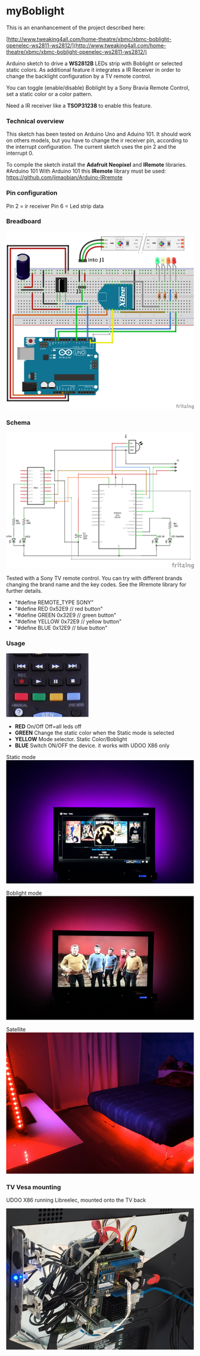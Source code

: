# myBoblight

This is an enanhancement of the project described here:

[http://www.tweaking4all.com/home-theatre/xbmc/xbmc-boblight-openelec-ws2811-ws2812/](http://www.tweaking4all.com/home-theatre/xbmc/xbmc-boblight-openelec-ws2811-ws2812/)

Arduino sketch to drive a **WS2812B** LEDs strip with Boblight or selected static colors.
As additional feature it integrates a IR Receiver in order to change the backlight configuration by a TV remote control. 

You can toggle (enable/disable) Boblight by a Sony Bravia Remote Control, set a static color or a color pattern.

Need a IR receiver like a **TSOP31238** to enable this feature.

### Technical overview

This sketch has been tested on Arduino Uno and Aduino 101. 
It should work on others models, but you have to change the ir receiver pin, according to the interrupt configuration.
The current sketch uses the pin 2 and the interrupt 0.

To compile the sketch install the **Adafruit Neopixel** and **IRemote** libraries.
#Arduino 101
With Arduino 101 this **IRemote** library must be used: https://github.com/jimaobian/Arduino-IRremote


### Pin configuration

Pin 2 = ir receiver
Pin 6 = Led strip data

### Breadboard

![](https://raw.githubusercontent.com/theflorianmaas/myBoblight/master/images/myBoblight_bb.png)

### Schema
![](https://raw.githubusercontent.com/theflorianmaas/myBoblight/master/images/myBoblight_schem.png)

Tested with a Sony TV remote control. You can try with different brands changing the brand name and the key codes. See the IRremote library for further details.

- "#define REMOTE_TYPE	SONY"
- "#define RED     		0x52E9 // red button"
- "#define GREEN   		0x32E9 // green button"
- "#define YELLOW  		0x72E9 // yellow button"
- "#define BLUE    		0x12E9 // blue button"


### Usage

![](https://github.com/theflorianmaas/myBoblight/blob/master/images/remotecontrol.png?raw=true)

- **RED** 		On/Off  Off=all leds off
- **GREEN**		Change the static color when the Static mode is selected
- **YELLOW**	Mode selector. Static Color/Boblight
- **BLUE**		Switch ON/OFF the device. it works with UDOO X86 only


Static mode
![](https://github.com/theflorianmaas/myBoblight/blob/master/images/static.png?raw=true)

Boblight mode
![](https://github.com/theflorianmaas/myBoblight/blob/master/images/boblight.png?raw=true)

Satellite
![](https://github.com/theflorianmaas/myBoblight/blob/master/images/bedroom.jpg?raw=true)

### TV Vesa mounting
UDOO X86 running Libreelec, mounted onto the TV back

![](https://raw.githubusercontent.com/theflorianmaas/myBoblight/master/images/TVMounting.jpg)





